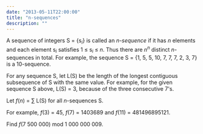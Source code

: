 ```yaml
---
date: "2013-05-11T22:00:00"
title: "n-sequences"
description: ""
---
```


<p>A sequence of integers S = {s<sub><var>i</var></sub>} is called an <var>n-sequence</var> if it has <var>n</var> elements and each element s<sub><var>i</var></sub> satisfies 1 ≤ s<sub><var>i</var></sub> ≤ <var>n</var>. Thus there are <var>n</var><sup><var>n</var></sup> distinct <var>n</var>-sequences in total.
For example, the sequence S = {1, 5, 5, 10, 7, 7, 7, 2, 3, 7} is a 10-sequence.</p>
<p>For any sequence S, let L(S) be the length of the longest contiguous subsequence of S with the same value.
For example, for the given sequence S above, L(S) = 3, because of the three consecutive 7's.</p>
<p>Let <var>f</var>(<var>n</var>) = ∑ L(S) for all <var>n</var>-sequences S.</p>
<p>For example, <var>f</var>(3) = 45, <var>f</var>(7) = 1403689 and <var>f</var>(11) = 481496895121.</p>
<p>Find <var>f</var>(7 500 000) mod 1 000 000 009.</p>

